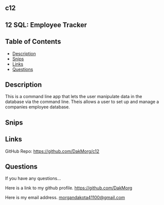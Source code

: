 ## c12
## 12 SQL: Employee Tracker

## Table of Contents

* [Description](#Description)
* [Snips](#Snips)
* [Links](#Links)
* [Questions](#Questions)

## Description

This is a command line app that lets the user manipulate data in the database via the command line.
Theis allows a user to set up and manage a companies employee database.

## Snips



## Links

GitHub Repo: https://github.com/DakMorg/c12

## Questions

If you have any questions...

Here is a link to my github profile.
https://github.com/DakMorg

Here is my email address. 
morgandakota41100@gmail.com
